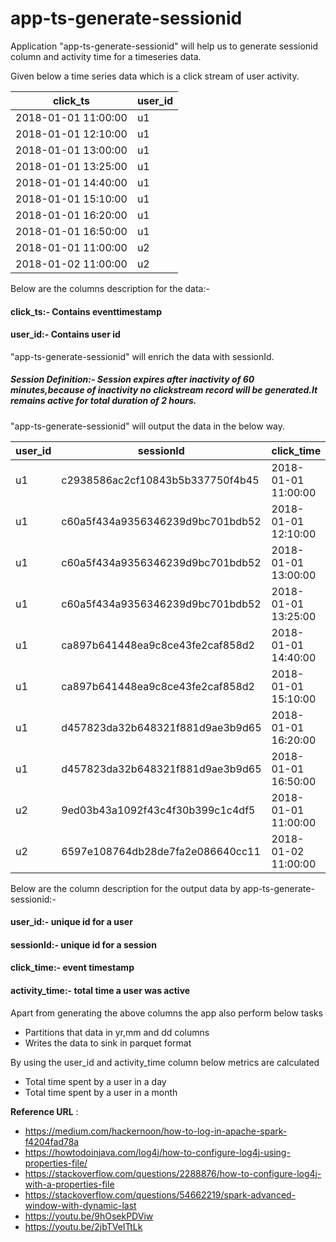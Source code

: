 # app-ts-generate-sessionid

Application "app-ts-generate-sessionid" will help us to generate sessionid column and activity time for a timeseries data.

Given below a time series data which is a click stream of user activity.

click_ts | user_id
--- | --- 
2018-01-01 11:00:00 | u1
2018-01-01 12:10:00 | u1
2018-01-01 13:00:00 | u1
2018-01-01 13:25:00 | u1
2018-01-01 14:40:00 | u1
2018-01-01 15:10:00 | u1
2018-01-01 16:20:00 | u1
2018-01-01 16:50:00 | u1
2018-01-01 11:00:00 | u2
2018-01-02 11:00:00 | u2

Below are the columns description for the data:-

#### click_ts:- Contains eventtimestamp
#### user_id:- Contains user id

"app-ts-generate-sessionid" will enrich the data with sessionId.
#####  Session Definition:- Session expires after inactivity of 60 minutes,because of inactivity no clickstream record will be generated.It remains active for total duration of 2 hours.

"app-ts-generate-sessionid" will output the data in the below way.

user_id | sessionId | click_time | activity_time
--- | --- | --- | --- 
u1 | c2938586ac2cf10843b5b337750f4b45 | 2018-01-01 11:00:00 | 0
u1 | c60a5f434a9356346239d9bc701bdb52 | 2018-01-01 12:10:00 | 0
u1 | c60a5f434a9356346239d9bc701bdb52 | 2018-01-01 13:00:00 | 3000
u1 | c60a5f434a9356346239d9bc701bdb52 | 2018-01-01 13:25:00 | 1500
u1 | ca897b641448ea9c8ce43fe2caf858d2 | 2018-01-01 14:40:00 | 0
u1 | ca897b641448ea9c8ce43fe2caf858d2 | 2018-01-01 15:10:00 | 1800
u1 | d457823da32b648321f881d9ae3b9d65 | 2018-01-01 16:20:00 | 0
u1 | d457823da32b648321f881d9ae3b9d65 | 2018-01-01 16:50:00 | 1800
u2 | 9ed03b43a1092f43c4f30b399c1c4df5 | 2018-01-01 11:00:00 | 0
u2 | 6597e108764db28de7fa2e086640cc11 | 2018-01-02 11:00:00 | 0

Below are the column description for the output data by app-ts-generate-sessionid:-

#### user_id:- unique id for a user
#### sessionId:- unique id for a session
#### click_time:- event timestamp
#### activity_time:- total time a user was active

Apart from generating the above columns the app also perform below tasks

- Partitions that data in yr,mm and dd columns
- Writes the data to sink in parquet format

By using the user_id and activity_time column below metrics are calculated
- Total time spent by a user in a day
- Total time spent by a user in a month

**Reference URL** :
- https://medium.com/hackernoon/how-to-log-in-apache-spark-f4204fad78a
- https://howtodoinjava.com/log4j/how-to-configure-log4j-using-properties-file/
- https://stackoverflow.com/questions/2288876/how-to-configure-log4j-with-a-properties-file
- https://stackoverflow.com/questions/54662219/spark-advanced-window-with-dynamic-last
- https://youtu.be/9hOsekPDViw
- https://youtu.be/2jbTVeITtLk